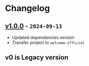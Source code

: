 # Changelog

## [v1.0.0] - `2024-09-13`

- Updated dependencies version
- Transfer project to `owlsome-official`

## v0 is Legacy version

[v1.0.0]: https://github.com/owlsome-official/zlogwrap/releases/tag/v1.0.0